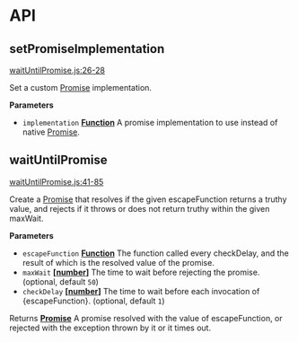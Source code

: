 # API

## setPromiseImplementation

[waitUntilPromise.js:26-28](https://github.com/SimenB/wait-until-promise/blob/4ce94bb2434fd5633d77a4f754b510e98e01939a/waitUntilPromise.js#L26-L28 "Source code on GitHub")

Set a custom [Promise](Promise) implementation.

**Parameters**

-   `implementation` **[Function](https://developer.mozilla.org/en-US/docs/Web/JavaScript/Reference/Statements/function)** A promise implementation to use instead of native [Promise](Promise).

## waitUntilPromise

[waitUntilPromise.js:41-85](https://github.com/SimenB/wait-until-promise/blob/4ce94bb2434fd5633d77a4f754b510e98e01939a/waitUntilPromise.js#L41-L85 "Source code on GitHub")

Create a [Promise](Promise) that resolves if the given escapeFunction returns a truthy value, and rejects if it throws
or does not return truthy within the given maxWait.

**Parameters**

-   `escapeFunction` **[Function](https://developer.mozilla.org/en-US/docs/Web/JavaScript/Reference/Statements/function)** The function called every checkDelay, and the result of which is the resolved
    value of the promise.
-   `maxWait` **\[[number](https://developer.mozilla.org/en-US/docs/Web/JavaScript/Reference/Global_Objects/Number)]** The time to wait before rejecting the promise. (optional, default `50`)
-   `checkDelay` **\[[number](https://developer.mozilla.org/en-US/docs/Web/JavaScript/Reference/Global_Objects/Number)]** The time to wait before each invocation of {escapeFunction}. (optional, default `1`)

Returns **[Promise](https://developer.mozilla.org/en-US/docs/Web/JavaScript/Reference/Global_Objects/Promise)** A promise resolved with the value of escapeFunction, or rejected with the exception thrown by it
or it times out.
